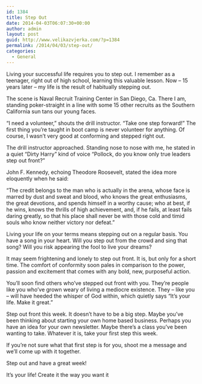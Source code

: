 ```yaml
---
id: 1384
title: Step Out
date: 2014-04-03T06:07:30+00:00
author: admin
layout: post
guid: http://www.velikazvjerka.com/?p=1384
permalink: /2014/04/03/step-out/
categories:
  - General
---
```

Living your successful life requires you to step out. I remember as a teenager, right out of high school, learning this valuable lesson. Now &#8211; 15 years later &#8211; my life is the result of habitually stepping out.

The scene is Naval Recruit Training Center in San Diego, Ca. There I am, standing poker-straight in a line with some 15 other recruits as the Southern California sun tans our young faces.

&#8220;I need a volunteer,&#8221; shouts the drill instructor. &#8220;Take one step forward!&#8221; The first thing you&#8217;re taught in boot camp is never volunteer for anything. Of course, I wasn&#8217;t very good at conforming and stepped right out.

The drill instructor approached. Standing nose to nose with me, he stated in a quiet &#8220;Dirty Harry&#8221; kind of voice &#8220;Pollock, do you know only true leaders step out front?&#8221;

John F. Kennedy, echoing Theodore Roosevelt, stated the idea more eloquently when he said:

&#8220;The credit belongs to the man who is actually in the arena, whose face is marred by dust and sweat and blood, who knows the great enthusiasms, the great devotions, and spends himself in a worthy cause; who at best, if he wins, knows the thrills of high achievement, and, if he fails, at least fails daring greatly, so that his place shall never be with those cold and timid souls who know neither victory nor defeat.&#8221;

Living your life on your terms means stepping out on a regular basis. You have a song in your heart. Will you step out from the crowd and sing that song? Will you risk appearing the fool to live your dreams?

It may seem frightening and lonely to step out front. It is, but only for a short time. The comfort of conformity soon pales in comparison to the power, passion and excitement that comes with any bold, new, purposeful action.

You&#8217;ll soon find others who&#8217;ve stepped out front with you. They&#8217;re people like you who&#8217;ve grown weary of living a mediocre existence. They &#8211; like you &#8211; will have heeded the whisper of God within, which quietly says &#8220;It&#8217;s your life. Make it great.&#8221;

Step out front this week. It doesn&#8217;t have to be a big step. Maybe you&#8217;ve been thinking about starting your own home based business. Perhaps you have an idea for your own newsletter. Maybe there&#8217;s a class you&#8217;ve been wanting to take. Whatever it is, take your first step this week.

If you&#8217;re not sure what that first step is for you, shoot me a message and we&#8217;ll come up with it together.

Step out and have a great week!

It&#8217;s your life! Create it the way you want it